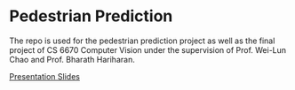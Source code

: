 # Pedestrian Prediction
The repo is used for the pedestrian prediction project as well as the final project of CS 6670 Computer Vision under the supervision of Prof. Wei-Lun Chao and Prof. Bharath Hariharan.

[Presentation Slides](https://docs.google.com/presentation/d/1HXqX2Jxqjl_eUGk5b8lf4HltohFHwbWteqNZSVHwz-I/edit?usp=sharing)
